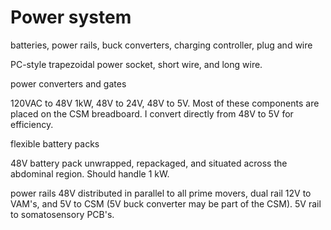 # Power system

batteries, power rails, buck converters, charging controller, plug and wire

PC-style trapezoidal power socket, short wire, and long wire.

power converters and gates

120VAC to 48V 1kW, 48V to 24V, 48V to 5V. Most of these components are placed on the CSM breadboard. I convert directly from 48V to 5V for efficiency.

flexible battery packs

48V battery pack unwrapped, repackaged, and situated across the abdominal region. Should handle 1 kW.

power rails
48V distributed in parallel to all prime movers, dual rail 12V to VAM's, and 5V to CSM (5V buck converter may be part of the CSM). 5V rail to somatosensory PCB's.

